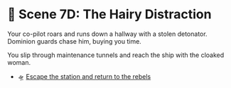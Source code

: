 
# 🐒 Scene 7D: The Hairy Distraction

Your co-pilot roars and runs down a hallway with a stolen detonator. Dominion guards chase him, buying you time.

You slip through maintenance tunnels and reach the ship with the cloaked woman.

- 🛸 [Escape the station and return to the rebels](../space-battles/scene8A.md)
